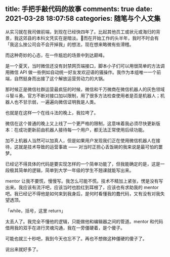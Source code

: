 title: 手把手敲代码的故事
comments: true
date: 2021-03-28 18:07:58
categories: 随笔与个人文集
---
从实习就在我司做前端，到现在已经快四年了。比起其他员工或状元或海归的背景，我这郊县的本科文凭实在是暗淡。而在开始工作的头半年，我时不时会有「我这么挫公司会不会开掉我」的想法，现在想来略微有些滑稽。

而这种奇妙的心态，在一件尴尬的场景中到达巅峰。

是一个夏天，当时微信还没有封禁网页端接口，脚本小子们可以用很简单的方法调用微信 API 做一些例如自动统一好友发欢迎语的骚操作。我作为本组唯一一个前端，自然挺身而出接了这个解放运营劳动力的大锅。

那时候正是微信社群运营最疯狂的时候，微信和千万微商在微信机器人的灰色领域斗智斗勇。官方不断对接口加以限制，用了很多方法检查使用者是否是机器人；机器人也不甘示弱，一遍遍向微信证明我是人类。

也就是在这样一个在线斗法的晚上，我拉垮了。

微信在这个普通的晚上又上线了一个更严格的限制，这意味着我必须尽快更新版本：在成功更新前由机器人接待每一个用户，都无法正常使用后续功能。

加不上机器人当然可以加真人，但是如果用户发现我们正在使用微信机器人在接待，这就是技术导致的运营事故 —— 对当时正担心丢饭碗的我来说是最可怕的噩梦。

已经记不得具体的代码是要实现怎样的一个简单功能了，但我能确定的是，这是一段极其简单的逻辑，简单到大学一年级的学生不翘课就能写出来。

mentor 让我不要慌，慢慢写。我怎么可能不慌。技术不精加上紧张，愣是没有写出来。我应该有流汗吧，应该当时也脸红到耳根了，应该也有求助我的 mentor 吧。我已经记不得他是如何来到我身后，是何时看懂我的蠢代码，又有没有对我失望透顶。

「while，括号，这里 return」

太丢人了。我完全不懂他的逻辑，只能做他和编辑器之间的管道。mentor 和代码借用我的双手在进行灵魂沟通，我在一旁僵硬着，是个傻子。

可能也就三十秒吧，我到今天也忘不了。再也不想做这种僵硬的傻子了。

说出来就好多了。
